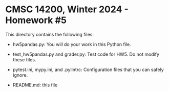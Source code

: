# CMSC 14200, Winter 2024 - Homework #5

This directory contains the following files:

- hw5pandas.py: You will do your work in this Python file.

- test_hw5pandas.py and grader.py: Test code for HW5. Do not modify these files.

- pytest.ini, mypy.ini, and .pylintrc: Configuration files that you can safely ignore.

- README.md: this file
